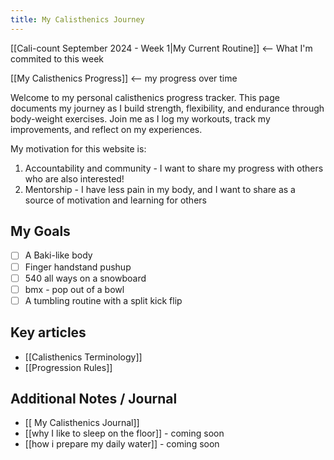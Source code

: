 ```yaml
---
title: My Calisthenics Journey
---
```


[[Cali-count September 2024 - Week 1|My Current Routine]]  <-- What I'm commited to this week

[[My Calisthenics Progress]] <-- my progress over time

Welcome to my personal calisthenics progress tracker. This page documents my journey as I build strength, flexibility, and endurance through body-weight exercises. Join me as I log my workouts, track my improvements, and reflect on my experiences.

My motivation for this website is:
1. Accountability and community - I want to share my progress with others who are also interested!
2. Mentorship - I have less pain in my body, and I want to share as a source of motivation and learning for others

## My Goals
- [ ] A Baki-like body
- [ ] Finger handstand pushup
- [ ] 540 all ways on a snowboard 
- [ ] bmx - pop out of a bowl
- [ ] A tumbling routine with a split kick flip

## Key articles
- [[Calisthenics Terminology]]
- [[Progression Rules]]
## Additional Notes / Journal
- [[ My Calisthenics Journal]]
- [[why I like to sleep on the floor]] - coming soon
- [[how i prepare my daily water]] - coming soon